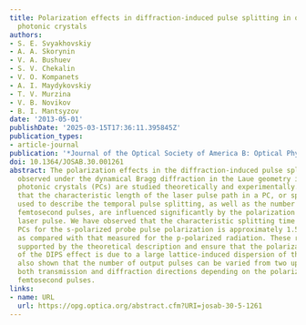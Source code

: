 ```yaml
---
title: Polarization effects in diffraction-induced pulse splitting in one-dimensional
  photonic crystals
authors:
- S. E. Svyakhovskiy
- A. A. Skorynin
- V. A. Bushuev
- S. V. Chekalin
- V. O. Kompanets
- A. I. Maydykovskiy
- T. V. Murzina
- V. B. Novikov
- B. I. Mantsyzov
date: '2013-05-01'
publishDate: '2025-03-15T17:36:11.395845Z'
publication_types:
- article-journal
publication: '*Journal of the Optical Society of America B: Optical Physics*'
doi: 10.1364/JOSAB.30.001261
abstract: The polarization effects in the diffraction-induced pulse splitting (DIPS)
  observed under the dynamical Bragg diffraction in the Laue geometry in linear one-dimensional
  photonic crystals (PCs) are studied theoretically and experimentally. It is demonstrated
  that the characteristic length of the laser pulse path in a PC, or splitting length,
  used to describe the temporal pulse splitting, as well as the number of the outgoing
  femtosecond pulses, are influenced significantly by the polarization of the incident
  laser pulse. We have observed that the characteristic splitting time in porous quartz
  PCs for the s-polarized probe pulse polarization is approximately 1.5 times smaller
  as compared with that measured for the p-polarized radiation. These results are
  supported by the theoretical description and ensure that the polarization sensitivity
  of the DIPS effect is due to a large lattice-induced dispersion of the PC. It is
  also shown that the number of output pulses can be varied from two up to four in
  both transmission and diffraction directions depending on the polarization of incident
  femtosecond pulses.
links:
- name: URL
  url: https://opg.optica.org/abstract.cfm?URI=josab-30-5-1261
---
```

